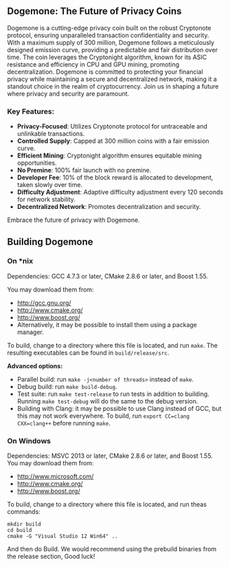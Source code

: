 ## **Dogemone: The Future of Privacy Coins**

Dogemone is a cutting-edge privacy coin built on the robust Cryptonote protocol, ensuring unparalleled transaction confidentiality and security. With a maximum supply of 300 million, Dogemone follows a meticulously designed emission curve, providing a predictable and fair distribution over time. The coin leverages the Cryptonight algorithm, known for its ASIC resistance and efficiency in CPU and GPU mining, promoting decentralization. Dogemone is committed to protecting your financial privacy while maintaining a secure and decentralized network, making it a standout choice in the realm of cryptocurrency. Join us in shaping a future where privacy and security are paramount.

### **Key Features:**
- **Privacy-Focused**: Utilizes Cryptonote protocol for untraceable and unlinkable transactions.
- **Controlled Supply**: Capped at 300 million coins with a fair emission curve.
- **Efficient Mining**: Cryptonight algorithm ensures equitable mining opportunities.
- **No Premine**: 100% fair launch with no premine.
- **Developer Fee**: 10% of the block reward is allocated to development, taken slowly over time.
- **Difficulty Adjustment**: Adaptive difficulty adjustment every 120 seconds for network stability.
- **Decentralized Network**: Promotes decentralization and security.

Embrace the future of privacy with Dogemone.


## Building Dogemone 

### On *nix

Dependencies: GCC 4.7.3 or later, CMake 2.8.6 or later, and Boost 1.55.

You may download them from:

* http://gcc.gnu.org/
* http://www.cmake.org/
* http://www.boost.org/
* Alternatively, it may be possible to install them using a package manager.

To build, change to a directory where this file is located, and run `make`. The resulting executables can be found in `build/release/src`.

**Advanced options:**

* Parallel build: run `make -j<number of threads>` instead of `make`.
* Debug build: run `make build-debug`.
* Test suite: run `make test-release` to run tests in addition to building. Running `make test-debug` will do the same to the debug version.
* Building with Clang: it may be possible to use Clang instead of GCC, but this may not work everywhere. To build, run `export CC=clang CXX=clang++` before running `make`.

### On Windows
Dependencies: MSVC 2013 or later, CMake 2.8.6 or later, and Boost 1.55. You may download them from:

* http://www.microsoft.com/
* http://www.cmake.org/
* http://www.boost.org/

To build, change to a directory where this file is located, and run theas commands: 
```
mkdir build
cd build
cmake -G "Visual Studio 12 Win64" ..
```

And then do Build.
We would recommend using the prebuild binaries from the release section, Good luck!

